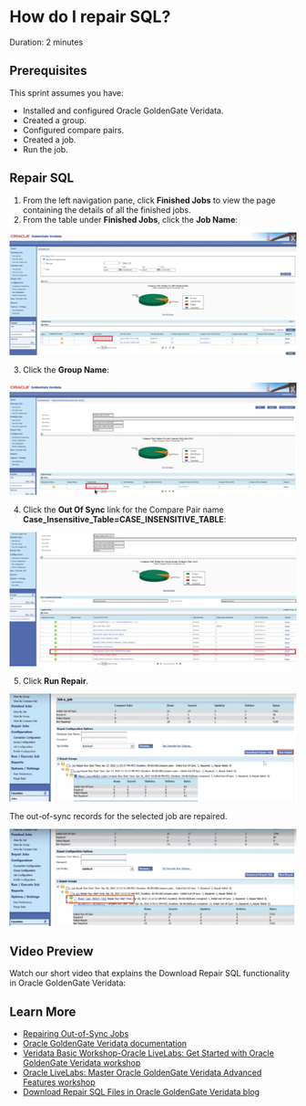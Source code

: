 # How do I repair SQL?
Duration: 2 minutes

## Prerequisites
This sprint assumes you have:
  * Installed and configured Oracle GoldenGate Veridata.
  * Created a group.
  * Configured compare pairs.
  * Created a job.
  * Run the job.

## Repair SQL

1. From the left navigation pane, click **Finished Jobs** to view the page containing the details of all the finished jobs.
2. From the table under **Finished Jobs**, click the **Job Name**:

  ![Job Name has been highlighted.](./images/finishedjobs-jobname.png " ")

3. Click the **Group Name**:

  ![Group Name has been highlighted.](./images/groupname-highlighted.png " ")

4. Click the **Out Of Sync** link for the Compare Pair name **Case\_Insensitive\_Table=CASE\_INSENSITIVE\_TABLE**:

  ![Out-of-Sync link has been highlighted.](./images/out-of-sync-link-highlighted.png " ")

5. Click **Run Repair**.

  ![Run Repair](./images/click-run-repair.png " ")

  The out-of-sync records for the selected job are repaired.

  ![Out of sync repaired.](./images/out-of-sync-repaired.png " ")

## Video Preview
Watch our short video that explains the Download Repair SQL functionality in Oracle GoldenGate Veridata: [](youtube:Q_FpuEAnA9Q)


## Learn More

* [Repairing Out-of-Sync Jobs](https://docs.oracle.com/en/middleware/goldengate/veridata/12.2.1.4/gvdug/working-jobs.html#GUID-B46185DF-4B7E-4647-8BE2-F7176E1FFDFF)
* [Oracle GoldenGate Veridata documentation](https://docs.oracle.com/en/middleware/goldengate/veridata/12.2.1.4/index.html)
* [Veridata Basic Workshop-Oracle LiveLabs: Get Started with Oracle GoldenGate Veridata workshop](https://apexapps.oracle.com/pls/apex/dbpm/r/livelabs/view-workshop?wid=833)
* [Oracle LiveLabs: Master Oracle GoldenGate Veridata Advanced Features workshop](https://apexapps.oracle.com/pls/apex/dbpm/r/livelabs/view-workshop?wid=913)
* [Download Repair SQL Files in Oracle GoldenGate Veridata blog](https://blogs.oracle.com/dataintegration/post/repair-out-of-sync-jobs-and-download-repair-sql-files)

